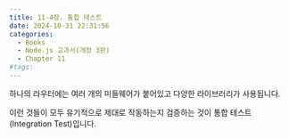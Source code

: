 ```yaml
---
title: 11-4장. 통합 테스트
date: 2024-10-31 22:31:56
categories:
  - Books
  - Node.js 교과서(개정 3판)
  - Chapter 11
#tags:
---
```

하나의 라우터에는 여러 개의 미들웨어가 붙어있고 다양한 라이브러리가 사용됩니다.

이런 것들이 모두 유기적으로 제대로 작동하는지 검증하는 것이 통합 테스트(Integration Test)입니다.
